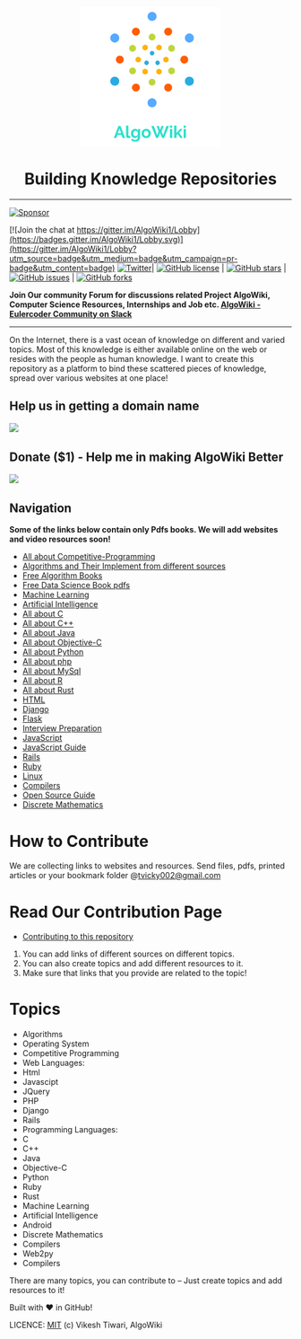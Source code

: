 
<p align="center">
	<img src="AlgoWiki_logo.png" align="center" height="250px" width="250px" alt="AlgoWiki"/>
</p>


<h1 align="center">Building Knowledge Repositories</h1>

---
<a target='_blank' rel='nofollow' href='https://app.codesponsor.io/link/p9HijS4T3i4dif3TiynvGHf1/vicky002/AlgoWiki'>
  <img alt='Sponsor' width='888' height='68' src='https://app.codesponsor.io/embed/p9HijS4T3i4dif3TiynvGHf1/vicky002/AlgoWiki.svg' />
</a>

[![Join the chat at https://gitter.im/AlgoWiki1/Lobby](https://badges.gitter.im/AlgoWiki1/Lobby.svg)](https://gitter.im/AlgoWiki1/Lobby?utm_source=badge&utm_medium=badge&utm_campaign=pr-badge&utm_content=badge)
[![Twitter](https://img.shields.io/twitter/url/https/github.com/vicky002/AlgoWiki.svg?style=social)](https://twitter.com/intent/tweet?text=Wow,%20Check%20AlgoWiki%20-%20CS%20all%20resources%20at%20one%20place!%20by%20@vikesh002%20on%20Github:&url=https://github.com/vicky002/AlgoWiki/)| [![GitHub license](https://img.shields.io/badge/license-MIT-blue.svg)](LICENSE)  | [![GitHub stars](https://img.shields.io/github/stars/vicky002/AlgoWiki.svg)](https://github.com/vicky002/AlgoWiki/stargazers) | [![GitHub issues](https://img.shields.io/github/issues/vicky002/AlgoWiki.svg)](https://github.com/vicky002/AlgoWiki/issues) | [![GitHub forks](https://img.shields.io/github/forks/vicky002/AlgoWiki.svg)](https://github.com/vicky002/AlgoWiki/network) 

**Join Our community Forum for discussions related Project AlgoWiki, Computer Science Resources, Internships and Job etc. [AlgoWiki - Eulercoder Community on Slack](https://publicslack.com/slacks/eulercodercommunity/invites/new)**

---

On the Internet, there is a vast ocean of knowledge on different and varied topics. Most of this knowledge is either available online on the web or resides with the people as human knowledge. I want to create this repository as a platform to bind these scattered pieces of knowledge, spread over various websites at one place! 

## Help us in getting a domain name

[<img src="https://opencollective.com/public/images/become_sponsor.svg">](https://opencollective.com/algowiki/events/help-us-in-buying-a-domain-name-9586ev)

## Donate ($1) - Help me in making AlgoWiki Better
[<img src="https://www.paypalobjects.com/webstatic/mktg/logo/AM_mc_vs_dc_ae.jpg">](https://www.paypal.me/vikeshtiwari/1)


## Navigation

**Some of the links below contain only Pdfs books. We will add websites and video resources soon!**

* [All about Competitive-Programming](Competitive-Programming/Competitive-Programming.md)
* [Algorithms and Their Implement from different sources](Algorithms/Sources.md)
* [Free Algorithm Books](Free-Books/Algorithms-Data_Structures.md)
* [Free Data Science Book pdfs](Free-Books/Data%20Science.md)
* [Machine Learning](Machine-Learning/Sources.md)
* [Artificial Intelligence](Artifical_Intelligence/resources.md)
* [All about C](C/sources.md)
* [All about C++](C_plus_plus/resources.md)
* [All about Java](java/Java_Resources.md)
* [All about Objective-C](Objective_C/sources.md)
* [All about Python](python/resources.md)
* [All about php](PHP/php_resources.md)
* [All about MySql](MySql/mysql_resources.md)
* [All about R](R/resources.md)
* [All about Rust](Rust/rust_resources.md)
* [HTML](HTML_CSS/html_resources.md)
* [Django](Django/resources.md)
* [Flask](Flask/flask_resources.md)
* [Interview Preparation](Interviews/resources.md)
* [JavaScript](JAVASCRIPT/resources.md)
* [JavaScript Guide](https://github.com/airbnb/javascript/blob/master/README.md)
* [Rails](Rails/rails_resources.md)
* [Ruby](Ruby/ruby_resources.md)
* [Linux](Linux)
* [Compilers](Compilers/resources.md)
* [Open Source Guide](https://opensource.guide/)
* [Discrete Mathematics](https://github.com/vicky002/AlgoWiki/blob/gh-pages/Discrete%20Mathematics/discrete-math.md)

How to Contribute
==================
We are collecting links to websites and resources. Send files, pdfs, printed articles or your bookmark folder @tvicky002@gmail.com 

Read Our Contribution Page
=======================
* [Contributing to this repository](https://github.com/vicky002/Wiki_Knowledge/wiki/Contribution)
1. You can add links of different sources on different topics.
2. You can also create topics and add different resources to it.
3. Make sure that links that you provide are related to the topic!

Topics
======
- Algorithms
- Operating System
- Competitive Programming
- Web Languages:
 -  Html
 -  Javascipt
 -  JQuery
 -  PHP 
 -  Django
 -  Rails
- Programming Languages:
 - C
 - C++
 - Java
 - Objective-C
 - Python
 - Ruby
 - Rust
- Machine Learning
- Artificial Intelligence
- Android
- Discrete Mathematics
- Compilers
- Web2py
- Compilers

There are many topics, you can contribute to – Just create topics and add resources to it!

Built with :heart: in GitHub! 

LICENCE: [MIT](LICENSE) (c) Vikesh Tiwari, AlgoWiki
